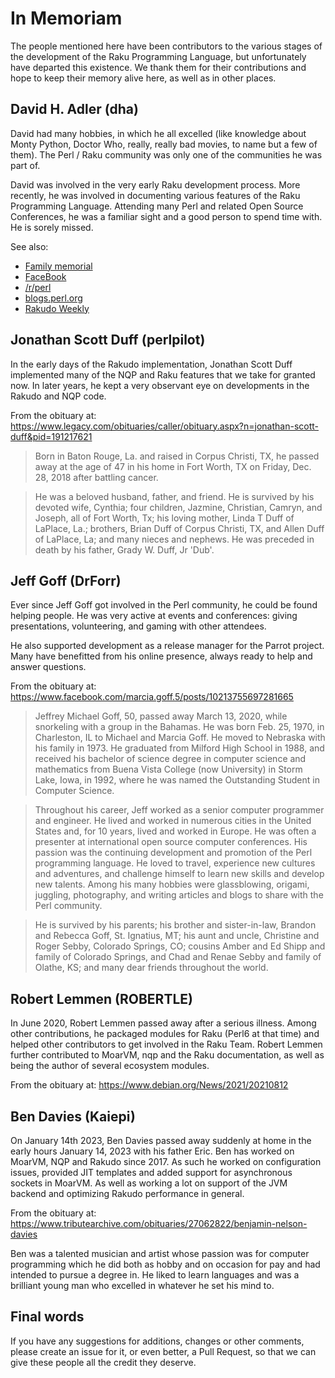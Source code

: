# In Memoriam

The people mentioned here have been contributors to the various stages of
the development of the Raku Programming Language, but unfortunately have
departed this existence.  We thank them for their contributions and hope
to keep their memory alive here, as well as in other places.

David H. Adler (dha)
--------------------
David had many hobbies, in which he all excelled (like knowledge about Monty
Python, Doctor Who, really, really bad movies, to name but a few of them).
The Perl / Raku community was only one of the communities he was part of.

David was involved in the very early Raku development process. More recently,
he was involved in documenting various features of the Raku Programming
Language.  Attending many Perl and related Open Source Conferences, he was
a familiar sight and a good person to spend time with. He is sorely missed.

See also:
- [Family memorial](https://www.dignitymemorial.com/obituaries/forest-hills-ny/david-adler-10451028)
- [FaceBook](https://www.facebook.com/ginarsnape/posts/10227412275758366)
- [/r/perl](https://www.reddit.com/r/perl/comments/qvxdun/dha_rip/)
- [blogs.perl.org](http://blogs.perl.org/users/damian_conway/2021/11/vale-david.html)
- [Rakudo Weekly](https://rakudoweekly.blog/2021/11/23/2021-47-david-h-adler-rip/)

Jonathan Scott Duff (perlpilot)
-------------------------------
In the early days of the Rakudo implementation, Jonathan Scott Duff
implemented many of the NQP and Raku features that we take for granted
now.  In later years, he kept a very observant eye on developments in
the Rakudo and NQP code.

From the obituary at: https://www.legacy.com/obituaries/caller/obituary.aspx?n=jonathan-scott-duff&pid=191217621

> Born in Baton Rouge, La. and raised in Corpus Christi, TX, he passed away at the age of 47 in his home in Fort Worth, TX on Friday, Dec. 28, 2018 after battling cancer.

> He was a beloved husband, father, and friend. He is survived by his devoted wife, Cynthia; four children, Jazmine, Christian, Camryn, and Joseph, all of Fort Worth, Tx; his loving mother, Linda T Duff of LaPlace, La.; brothers, Brian Duff of Corpus Christi, TX, and Allen Duff of LaPlace, La; and many nieces and nephews. He was preceded in death by his father, Grady W. Duff, Jr 'Dub'.

Jeff Goff (DrForr)
------------------
Ever since Jeff Goff got involved in the Perl community, he could be
found helping people. He was very active at events and conferences:
giving presentations, volunteering, and gaming with other attendees.

He also supported development as a release manager for the Parrot project.
Many have benefitted from his online presence, always ready to
help and answer questions.

From the obituary at: https://www.facebook.com/marcia.goff.5/posts/10213755697281665

> Jeffrey Michael Goff, 50, passed away March 13, 2020, while snorkeling with a group in the Bahamas. He was born Feb. 25, 1970, in Charleston, IL to Michael and Marcia Goff. He moved to Nebraska with his family in 1973. He graduated from Milford High School in 1988, and received his bachelor of science degree in computer science and mathematics from Buena Vista College (now University) in Storm Lake, Iowa, in 1992, where he was named the Outstanding Student in Computer Science.

> Throughout his career, Jeff worked as a senior computer programmer and engineer. He lived and worked in numerous cities in the United States and, for 10 years, lived and worked in Europe. He was often a presenter at international open source computer conferences. His passion was the continuing development and promotion of the Perl programming language. He loved to travel, experience new cultures and adventures, and challenge himself to learn new skills and develop new talents. Among his many hobbies were glassblowing, origami, juggling, photography, and writing articles and blogs to share with the Perl community.

> He is survived by his parents; his brother and sister-in-law, Brandon and Rebecca Goff, St. Ignatius, MT; his aunt and uncle, Christine and Roger Sebby, Colorado Springs, CO; cousins Amber and Ed Shipp and family of Colorado Springs, and Chad and Renae Sebby and family of Olathe, KS; and many dear friends throughout the world.

Robert Lemmen (ROBERTLE)
------------------------
In June 2020, Robert Lemmen passed away after a serious illness.  Among other contributions, he packaged modules for Raku (Perl6 at that time) and helped other contributors to get involved in the Raku Team.  Robert Lemmen further contributed to MoarVM, nqp and the Raku documentation, as well as being the author of several ecosystem modules.

From the obituary at: https://www.debian.org/News/2021/20210812

Ben Davies (Kaiepi)
-------------------
On January 14th 2023, Ben Davies passed away suddenly at home in the early hours January 14, 2023 with his father Eric.  Ben has worked on MoarVM, NQP and Rakudo since 2017. As such he worked on configuration issues, provided JIT templates  and added support for asynchronous sockets in MoarVM.  As well as working a lot on support of the JVM backend and optimizing Rakudo performance in general.

From the obituary at: https://www.tributearchive.com/obituaries/27062822/benjamin-nelson-davies

Ben was a talented musician and artist whose passion was for computer programming which he did both as hobby and on occasion for pay and had intended to pursue a degree in. He liked to learn languages and was a brilliant young man who excelled in whatever he set his mind to.

Final words
-----------
If you have any suggestions for additions, changes or other comments,
please create an issue for it, or even better, a Pull Request, so that
we can give these people all the credit they deserve.
